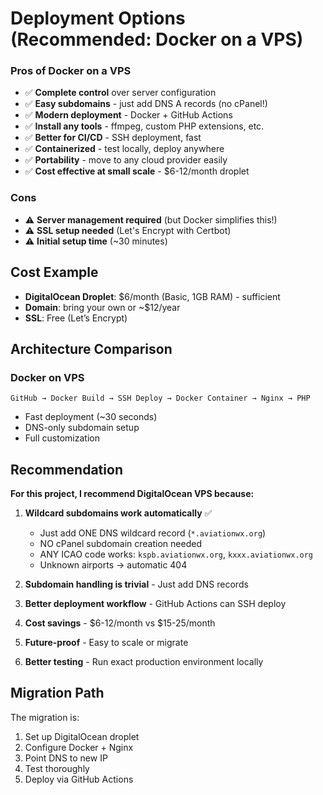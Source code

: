 # Deployment Options (Recommended: Docker on a VPS)

### Pros of Docker on a VPS
- ✅ **Complete control** over server configuration
- ✅ **Easy subdomains** - just add DNS A records (no cPanel!)
- ✅ **Modern deployment** - Docker + GitHub Actions
- ✅ **Install any tools** - ffmpeg, custom PHP extensions, etc.
- ✅ **Better for CI/CD** - SSH deployment, fast
- ✅ **Containerized** - test locally, deploy anywhere
- ✅ **Portability** - move to any cloud provider easily
- ✅ **Cost effective at small scale** - $6-12/month droplet

### Cons
- ⚠️ **Server management required** (but Docker simplifies this!)
- ⚠️ **SSL setup needed** (Let's Encrypt with Certbot)
- ⚠️ **Initial setup time** (~30 minutes)

## Cost Example

- **DigitalOcean Droplet**: $6/month (Basic, 1GB RAM) - sufficient
- **Domain**: bring your own or ~$12/year
- **SSL**: Free (Let’s Encrypt)

## Architecture Comparison

### Docker on VPS
```
GitHub → Docker Build → SSH Deploy → Docker Container → Nginx → PHP
```
- Fast deployment (~30 seconds)
- DNS-only subdomain setup
- Full customization

## Recommendation

**For this project, I recommend DigitalOcean VPS because:**

1. **Wildcard subdomains work automatically** ✅
   - Just add ONE DNS wildcard record (`*.aviationwx.org`)
   - NO cPanel subdomain creation needed
   - ANY ICAO code works: `kspb.aviationwx.org`, `kxxx.aviationwx.org`
   - Unknown airports → automatic 404
   
2. **Subdomain handling is trivial** - Just add DNS records
3. **Better deployment workflow** - GitHub Actions can SSH deploy
4. **Cost savings** - $6-12/month vs $15-25/month
5. **Future-proof** - Easy to scale or migrate
6. **Better testing** - Run exact production environment locally

## Migration Path

The migration is:
1. Set up DigitalOcean droplet
2. Configure Docker + Nginx
3. Point DNS to new IP
4. Test thoroughly
5. Deploy via GitHub Actions

